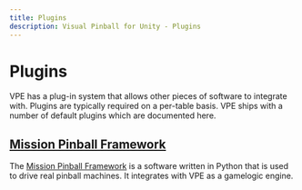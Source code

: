 ```yaml
---
title: Plugins
description: Visual Pinball for Unity - Plugins
---
```


# Plugins

VPE has a plug-in system that allows other pieces of software to integrate with. Plugins are typically required on a per-table basis. VPE ships with a number of default plugins which are documented here.


## [Mission Pinball Framework](mpf/)

The [Mission Pinball Framework](https://missionpinball.org/) is a software written in Python that is used to drive real pinball machines. It integrates with VPE as a gamelogic engine.
